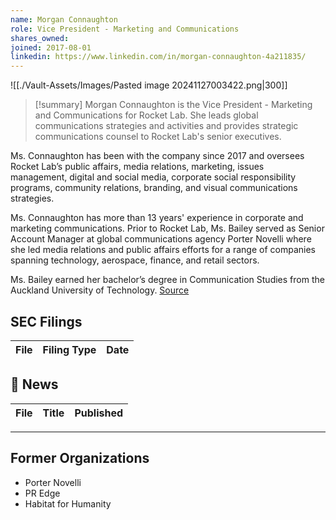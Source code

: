 ```yaml
---
name: Morgan Connaughton
role: Vice President - Marketing and Communications
shares_owned: 
joined: 2017-08-01
linkedin: https://www.linkedin.com/in/morgan-connaughton-4a211835/
---
```


![[./Vault-Assets/Images/Pasted image 20241127003422.png|300]]

>[!summary]
Morgan Connaughton is the Vice President - Marketing and Communications for Rocket Lab. She leads global communications strategies and activities and provides strategic communications counsel to Rocket Lab's senior executives. 
>
Ms. Connaughton has been with the company since 2017 and oversees Rocket Lab’s public affairs, media relations, marketing, issues management, digital and social media, corporate social responsibility programs, community relations, branding, and visual communications strategies.  
>
Ms. Connaughton has more than 13 years' experience in corporate and marketing communications. Prior to Rocket Lab, Ms. Bailey served as Senior Account Manager at global communications agency Porter Novelli where she led media relations and public affairs efforts for a range of companies spanning technology, aerospace, finance, and retail sectors.  
>
Ms. Bailey earned her bachelor’s degree in Communication Studies from the Auckland University of Technology.
[Source](https://www.rocketlabusa.com/about/team/)


## SEC Filings
| File | Filing Type | Date |
| ---- | ----------- | ---- |


## 📰 News
| File | Title | Published |
| ---- | ----- | --------- |


---
## Former Organizations

-  Porter Novelli
-  PR Edge
-  Habitat for Humanity 